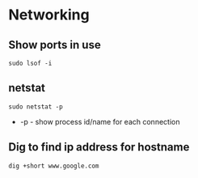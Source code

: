 # Networking

## Show ports in use

    sudo lsof -i

## netstat

    sudo netstat -p

* -p - show process id/name for each connection

## Dig to find ip address for hostname

    dig +short www.google.com
